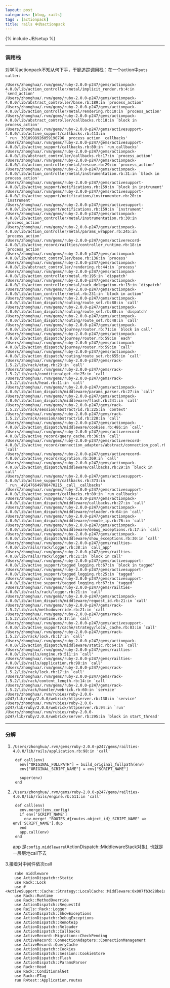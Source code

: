 ```yaml
---
layout: post
categories: [blog, rails]
tags : [actionpack]
title: rails 中的actionpack
---
```

{% include JB/setup %}

---

### 调用栈

对学习actionpack不知从何下手，干脆追踪调用栈：在一个action中`puts caller`:

    /Users/zhonghua/.rvm/gems/ruby-2.0.0-p247/gems/actionpack-4.0.0/lib/action_controller/metal/implicit_render.rb:4:in `send_action'
    /Users/zhonghua/.rvm/gems/ruby-2.0.0-p247/gems/actionpack-4.0.0/lib/abstract_controller/base.rb:189:in `process_action'
    /Users/zhonghua/.rvm/gems/ruby-2.0.0-p247/gems/actionpack-4.0.0/lib/action_controller/metal/rendering.rb:10:in `process_action'
    /Users/zhonghua/.rvm/gems/ruby-2.0.0-p247/gems/actionpack-4.0.0/lib/abstract_controller/callbacks.rb:18:in `block in process_action'
    /Users/zhonghua/.rvm/gems/ruby-2.0.0-p247/gems/activesupport-4.0.0/lib/active_support/callbacks.rb:413:in `_run__3010998926059190796__process_action__callbacks'
    /Users/zhonghua/.rvm/gems/ruby-2.0.0-p247/gems/activesupport-4.0.0/lib/active_support/callbacks.rb:80:in `run_callbacks'
    /Users/zhonghua/.rvm/gems/ruby-2.0.0-p247/gems/actionpack-4.0.0/lib/abstract_controller/callbacks.rb:17:in `process_action'
    /Users/zhonghua/.rvm/gems/ruby-2.0.0-p247/gems/actionpack-4.0.0/lib/action_controller/metal/rescue.rb:29:in `process_action'
    /Users/zhonghua/.rvm/gems/ruby-2.0.0-p247/gems/actionpack-4.0.0/lib/action_controller/metal/instrumentation.rb:31:in `block in process_action'
    /Users/zhonghua/.rvm/gems/ruby-2.0.0-p247/gems/activesupport-4.0.0/lib/active_support/notifications.rb:159:in `block in instrument'
    /Users/zhonghua/.rvm/gems/ruby-2.0.0-p247/gems/activesupport-4.0.0/lib/active_support/notifications/instrumenter.rb:20:in `instrument'
    /Users/zhonghua/.rvm/gems/ruby-2.0.0-p247/gems/activesupport-4.0.0/lib/active_support/notifications.rb:159:in `instrument'
    /Users/zhonghua/.rvm/gems/ruby-2.0.0-p247/gems/actionpack-4.0.0/lib/action_controller/metal/instrumentation.rb:30:in `process_action'
    /Users/zhonghua/.rvm/gems/ruby-2.0.0-p247/gems/actionpack-4.0.0/lib/action_controller/metal/params_wrapper.rb:245:in `process_action'
    /Users/zhonghua/.rvm/gems/ruby-2.0.0-p247/gems/activerecord-4.0.0/lib/active_record/railties/controller_runtime.rb:18:in `process_action'
    /Users/zhonghua/.rvm/gems/ruby-2.0.0-p247/gems/actionpack-4.0.0/lib/abstract_controller/base.rb:136:in `process'
    /Users/zhonghua/.rvm/gems/ruby-2.0.0-p247/gems/actionpack-4.0.0/lib/abstract_controller/rendering.rb:44:in `process'
    /Users/zhonghua/.rvm/gems/ruby-2.0.0-p247/gems/actionpack-4.0.0/lib/action_controller/metal.rb:195:in `dispatch'
    /Users/zhonghua/.rvm/gems/ruby-2.0.0-p247/gems/actionpack-4.0.0/lib/action_controller/metal/rack_delegation.rb:13:in `dispatch'
    /Users/zhonghua/.rvm/gems/ruby-2.0.0-p247/gems/actionpack-4.0.0/lib/action_controller/metal.rb:231:in `block in action'
    /Users/zhonghua/.rvm/gems/ruby-2.0.0-p247/gems/actionpack-4.0.0/lib/action_dispatch/routing/route_set.rb:80:in `call'
    /Users/zhonghua/.rvm/gems/ruby-2.0.0-p247/gems/actionpack-4.0.0/lib/action_dispatch/routing/route_set.rb:80:in `dispatch'
    /Users/zhonghua/.rvm/gems/ruby-2.0.0-p247/gems/actionpack-4.0.0/lib/action_dispatch/routing/route_set.rb:48:in `call'
    /Users/zhonghua/.rvm/gems/ruby-2.0.0-p247/gems/actionpack-4.0.0/lib/action_dispatch/journey/router.rb:71:in `block in call'
    /Users/zhonghua/.rvm/gems/ruby-2.0.0-p247/gems/actionpack-4.0.0/lib/action_dispatch/journey/router.rb:59:in `each'
    /Users/zhonghua/.rvm/gems/ruby-2.0.0-p247/gems/actionpack-4.0.0/lib/action_dispatch/journey/router.rb:59:in `call'
    /Users/zhonghua/.rvm/gems/ruby-2.0.0-p247/gems/actionpack-4.0.0/lib/action_dispatch/routing/route_set.rb:655:in `call'
    /Users/zhonghua/.rvm/gems/ruby-2.0.0-p247/gems/rack-1.5.2/lib/rack/etag.rb:23:in `call'
    /Users/zhonghua/.rvm/gems/ruby-2.0.0-p247/gems/rack-1.5.2/lib/rack/conditionalget.rb:25:in `call'
    /Users/zhonghua/.rvm/gems/ruby-2.0.0-p247/gems/rack-1.5.2/lib/rack/head.rb:11:in `call'
    /Users/zhonghua/.rvm/gems/ruby-2.0.0-p247/gems/actionpack-4.0.0/lib/action_dispatch/middleware/params_parser.rb:27:in `call'
    /Users/zhonghua/.rvm/gems/ruby-2.0.0-p247/gems/actionpack-4.0.0/lib/action_dispatch/middleware/flash.rb:241:in `call'
    /Users/zhonghua/.rvm/gems/ruby-2.0.0-p247/gems/rack-1.5.2/lib/rack/session/abstract/id.rb:225:in `context'
    /Users/zhonghua/.rvm/gems/ruby-2.0.0-p247/gems/rack-1.5.2/lib/rack/session/abstract/id.rb:220:in `call'
    /Users/zhonghua/.rvm/gems/ruby-2.0.0-p247/gems/actionpack-4.0.0/lib/action_dispatch/middleware/cookies.rb:486:in `call'
    /Users/zhonghua/.rvm/gems/ruby-2.0.0-p247/gems/activerecord-4.0.0/lib/active_record/query_cache.rb:36:in `call'
    /Users/zhonghua/.rvm/gems/ruby-2.0.0-p247/gems/activerecord-4.0.0/lib/active_record/connection_adapters/abstract/connection_pool.rb:626:in `call'
    /Users/zhonghua/.rvm/gems/ruby-2.0.0-p247/gems/activerecord-4.0.0/lib/active_record/migration.rb:369:in `call'
    /Users/zhonghua/.rvm/gems/ruby-2.0.0-p247/gems/actionpack-4.0.0/lib/action_dispatch/middleware/callbacks.rb:29:in `block in call'
    /Users/zhonghua/.rvm/gems/ruby-2.0.0-p247/gems/activesupport-4.0.0/lib/active_support/callbacks.rb:373:in `_run__491476649788470215__call__callbacks'
    /Users/zhonghua/.rvm/gems/ruby-2.0.0-p247/gems/activesupport-4.0.0/lib/active_support/callbacks.rb:80:in `run_callbacks'
    /Users/zhonghua/.rvm/gems/ruby-2.0.0-p247/gems/actionpack-4.0.0/lib/action_dispatch/middleware/callbacks.rb:27:in `call'
    /Users/zhonghua/.rvm/gems/ruby-2.0.0-p247/gems/actionpack-4.0.0/lib/action_dispatch/middleware/reloader.rb:64:in `call'
    /Users/zhonghua/.rvm/gems/ruby-2.0.0-p247/gems/actionpack-4.0.0/lib/action_dispatch/middleware/remote_ip.rb:76:in `call'
    /Users/zhonghua/.rvm/gems/ruby-2.0.0-p247/gems/actionpack-4.0.0/lib/action_dispatch/middleware/debug_exceptions.rb:17:in `call'
    /Users/zhonghua/.rvm/gems/ruby-2.0.0-p247/gems/actionpack-4.0.0/lib/action_dispatch/middleware/show_exceptions.rb:30:in `call'
    /Users/zhonghua/.rvm/gems/ruby-2.0.0-p247/gems/railties-4.0.0/lib/rails/rack/logger.rb:38:in `call_app'
    /Users/zhonghua/.rvm/gems/ruby-2.0.0-p247/gems/railties-4.0.0/lib/rails/rack/logger.rb:21:in `block in call'
    /Users/zhonghua/.rvm/gems/ruby-2.0.0-p247/gems/activesupport-4.0.0/lib/active_support/tagged_logging.rb:67:in `block in tagged'
    /Users/zhonghua/.rvm/gems/ruby-2.0.0-p247/gems/activesupport-4.0.0/lib/active_support/tagged_logging.rb:25:in `tagged'
    /Users/zhonghua/.rvm/gems/ruby-2.0.0-p247/gems/activesupport-4.0.0/lib/active_support/tagged_logging.rb:67:in `tagged'
    /Users/zhonghua/.rvm/gems/ruby-2.0.0-p247/gems/railties-4.0.0/lib/rails/rack/logger.rb:21:in `call'
    /Users/zhonghua/.rvm/gems/ruby-2.0.0-p247/gems/actionpack-4.0.0/lib/action_dispatch/middleware/request_id.rb:21:in `call'
    /Users/zhonghua/.rvm/gems/ruby-2.0.0-p247/gems/rack-1.5.2/lib/rack/methodoverride.rb:21:in `call'
    /Users/zhonghua/.rvm/gems/ruby-2.0.0-p247/gems/rack-1.5.2/lib/rack/runtime.rb:17:in `call'
    /Users/zhonghua/.rvm/gems/ruby-2.0.0-p247/gems/activesupport-4.0.0/lib/active_support/cache/strategy/local_cache.rb:83:in `call'
    /Users/zhonghua/.rvm/gems/ruby-2.0.0-p247/gems/rack-1.5.2/lib/rack/lock.rb:17:in `call'
    /Users/zhonghua/.rvm/gems/ruby-2.0.0-p247/gems/actionpack-4.0.0/lib/action_dispatch/middleware/static.rb:64:in `call'
    /Users/zhonghua/.rvm/gems/ruby-2.0.0-p247/gems/railties-4.0.0/lib/rails/engine.rb:511:in `call'
    /Users/zhonghua/.rvm/gems/ruby-2.0.0-p247/gems/railties-4.0.0/lib/rails/application.rb:98:in `call'
    /Users/zhonghua/.rvm/gems/ruby-2.0.0-p247/gems/rack-1.5.2/lib/rack/lock.rb:17:in `call'
    /Users/zhonghua/.rvm/gems/ruby-2.0.0-p247/gems/rack-1.5.2/lib/rack/content_length.rb:14:in `call'
    /Users/zhonghua/.rvm/gems/ruby-2.0.0-p247/gems/rack-1.5.2/lib/rack/handler/webrick.rb:60:in `service'
    /Users/zhonghua/.rvm/rubies/ruby-2.0.0-p247/lib/ruby/2.0.0/webrick/httpserver.rb:138:in `service'
    /Users/zhonghua/.rvm/rubies/ruby-2.0.0-p247/lib/ruby/2.0.0/webrick/httpserver.rb:94:in `run'
    /Users/zhonghua/.rvm/rubies/ruby-2.0.0-p247/lib/ruby/2.0.0/webrick/server.rb:295:in `block in start_thread'

---

### 分解

1. `/Users/zhonghua/.rvm/gems/ruby-2.0.0-p247/gems/railties-4.0.0/lib/rails/application.rb:98:in 'call'`

        def call(env)
          env["ORIGINAL_FULLPATH"] = build_original_fullpath(env)
          env["ORIGINAL_SCRIPT_NAME"] = env["SCRIPT_NAME"]

          super(env)
        end

2. `/Users/zhonghua/.rvm/gems/ruby-2.0.0-p247/gems/railties-4.0.0/lib/rails/engine.rb:511:in 'call'`

        def call(env)
          env.merge!(env_config)
          if env['SCRIPT_NAME']
            env.merge! "ROUTES_#{routes.object_id}_SCRIPT_NAME" => env['SCRIPT_NAME'].dup
          end
          app.call(env)
        end

   app 是`config.middleware`(ActionDispatch::MiddlewareStack对象), 也就是一层层地call下去

3.接着对中间件依次call

        rake middleware
        use ActionDispatch::Static
        use Rack::Lock
        use #<ActiveSupport::Cache::Strategy::LocalCache::Middleware:0x007fb3d28be1a0>
        use Rack::Runtime
        use Rack::MethodOverride
        use ActionDispatch::RequestId
        use Rails::Rack::Logger
        use ActionDispatch::ShowExceptions
        use ActionDispatch::DebugExceptions
        use ActionDispatch::RemoteIp
        use ActionDispatch::Reloader
        use ActionDispatch::Callbacks
        use ActiveRecord::Migration::CheckPending
        use ActiveRecord::ConnectionAdapters::ConnectionManagement
        use ActiveRecord::QueryCache
        use ActionDispatch::Cookies
        use ActionDispatch::Session::CookieStore
        use ActionDispatch::Flash
        use ActionDispatch::ParamsParser
        use Rack::Head
        use Rack::ConditionalGet
        use Rack::ETag
        run R4test::Application.routes
